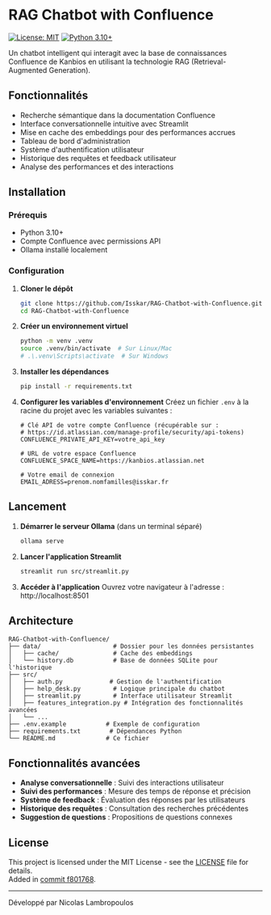 # RAG Chatbot with Confluence

[![License: MIT](https://img.shields.io/badge/License-MIT-yellow.svg)](https://github.com/Isskar/RAG-Chatbot-with-Confluence/blob/main/LICENSE)
[![Python 3.10+](https://img.shields.io/badge/Python-3.10%2B-blue.svg)](https://www.python.org/downloads/)

Un chatbot intelligent qui interagit avec la base de connaissances Confluence de Kanbios en utilisant la technologie RAG (Retrieval-Augmented Generation).

## Fonctionnalités

- Recherche sémantique dans la documentation Confluence
- Interface conversationnelle intuitive avec Streamlit
- Mise en cache des embeddings pour des performances accrues
- Tableau de bord d'administration
- Système d'authentification utilisateur
- Historique des requêtes et feedback utilisateur
- Analyse des performances et des interactions

## Installation

### Prérequis
- Python 3.10+
- Compte Confluence avec permissions API
- Ollama installé localement

### Configuration

1. **Cloner le dépôt**
   ```bash
   git clone https://github.com/Isskar/RAG-Chatbot-with-Confluence.git
   cd RAG-Chatbot-with-Confluence
   ```

2. **Créer un environnement virtuel**
   ```bash
   python -m venv .venv
   source .venv/bin/activate  # Sur Linux/Mac
   # .\.venv\Scripts\activate  # Sur Windows
   ```

3. **Installer les dépendances**
   ```bash
   pip install -r requirements.txt
   ```

4. **Configurer les variables d'environnement**
   Créez un fichier `.env` à la racine du projet avec les variables suivantes :
   ```env
   # Clé API de votre compte Confluence (récupérable sur :
   # https://id.atlassian.com/manage-profile/security/api-tokens)
   CONFLUENCE_PRIVATE_API_KEY=votre_api_key
   
   # URL de votre espace Confluence
   CONFLUENCE_SPACE_NAME=https://kanbios.atlassian.net
   
   # Votre email de connexion
   EMAIL_ADRESS=prenom.nomfamilles@isskar.fr
   ```

## Lancement

1. **Démarrer le serveur Ollama** (dans un terminal séparé)
   ```bash
   ollama serve
   ```

2. **Lancer l'application Streamlit**
   ```bash
   streamlit run src/streamlit.py
   ```

3. **Accéder à l'application**
   Ouvrez votre navigateur à l'adresse : http://localhost:8501

## Architecture

```
RAG-Chatbot-with-Confluence/
├── data/                    # Dossier pour les données persistantes
│   ├── cache/               # Cache des embeddings
│   └── history.db           # Base de données SQLite pour l'historique
├── src/
│   ├── auth.py             # Gestion de l'authentification
│   ├── help_desk.py         # Logique principale du chatbot
│   ├── streamlit.py         # Interface utilisateur Streamlit
│   ├── features_integration.py # Intégration des fonctionnalités avancées
│   └── ...
├── .env.example           # Exemple de configuration
├── requirements.txt        # Dépendances Python
└── README.md              # Ce fichier
```

## Fonctionnalités avancées

- **Analyse conversationnelle** : Suivi des interactions utilisateur
- **Suivi des performances** : Mesure des temps de réponse et précision
- **Système de feedback** : Évaluation des réponses par les utilisateurs
- **Historique des requêtes** : Consultation des recherches précédentes
- **Suggestion de questions** : Propositions de questions connexes

## License

This project is licensed under the MIT License - see the [LICENSE](LICENSE) file for details.  
Added in [commit f801768](https://github.com/Isskar/Isschat/commit/f801768).

---

Développé par Nicolas Lambropoulos
